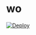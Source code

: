# wo
[![Deploy](https://www.herokucdn.com/deploy/button.png)](https://dashboard.heroku.com/new?template=https://github.com/herghrt/wo)
